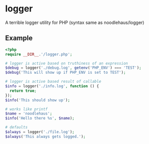 # logger
A terrible logger utility for PHP (syntax same as noodlehaus/logger)

## Example

```php
<?php
require __DIR__.'/logger.php';

# logger is active based on truthiness of an expression
$debug = logger('./debug.log', getenv('PHP_ENV') === 'TEST');
$debug('This will show up if PHP_ENV is set to TEST');

# logger is active based result of callable
$info = logger('./info.log', function () {
  return true;
});
$info('This should show up');

# works like printf
$name = 'noodlehaus';
$info('Hello there %s', $name);

# defaults
$always = logger('./file.log');
$always('This always gets logged.');
```
